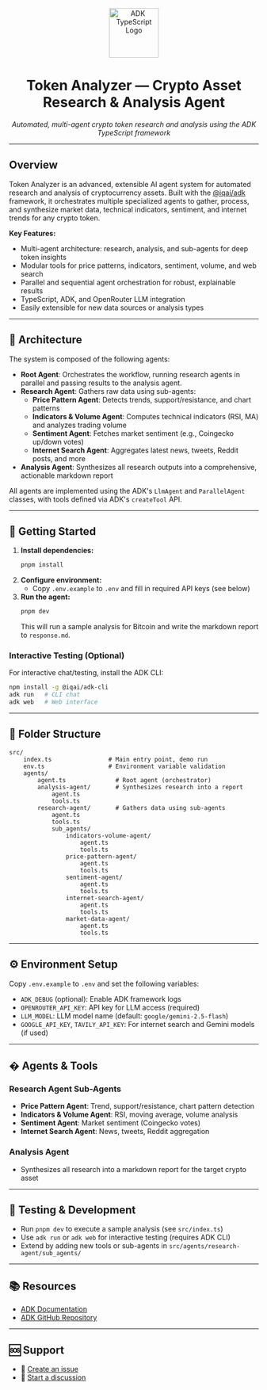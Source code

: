 <div align="center">

<img src="https://files.catbox.moe/vumztw.png" alt="ADK TypeScript Logo" width="100" />

<br/>

# Token Analyzer — Crypto Asset Research & Analysis Agent

<em>Automated, multi-agent crypto token research and analysis using the ADK TypeScript framework</em>

---

</div>

## Overview

Token Analyzer is an advanced, extensible AI agent system for automated research and analysis of cryptocurrency assets. Built with the [@iqai/adk](https://github.com/IQAIcom/adk-ts) framework, it orchestrates multiple specialized agents to gather, process, and synthesize market data, technical indicators, sentiment, and internet trends for any crypto token.

**Key Features:**
- Multi-agent architecture: research, analysis, and sub-agents for deep token insights
- Modular tools for price patterns, indicators, sentiment, volume, and web search
- Parallel and sequential agent orchestration for robust, explainable results
- TypeScript, ADK, and OpenRouter LLM integration
- Easily extensible for new data sources or analysis types

---

## 🧠 Architecture

The system is composed of the following agents:

- **Root Agent**: Orchestrates the workflow, running research agents in parallel and passing results to the analysis agent.
- **Research Agent**: Gathers raw data using sub-agents:
	- **Price Pattern Agent**: Detects trends, support/resistance, and chart patterns
	- **Indicators & Volume Agent**: Computes technical indicators (RSI, MA) and analyzes trading volume
	- **Sentiment Agent**: Fetches market sentiment (e.g., Coingecko up/down votes)
	- **Internet Search Agent**: Aggregates latest news, tweets, Reddit posts, and more
- **Analysis Agent**: Synthesizes all research outputs into a comprehensive, actionable markdown report

All agents are implemented using the ADK's `LlmAgent` and `ParallelAgent` classes, with tools defined via ADK's `createTool` API.

---

## 🚀 Getting Started

1. **Install dependencies:**
	 ```bash
	 pnpm install
	 ```
2. **Configure environment:**
	 - Copy `.env.example` to `.env` and fill in required API keys (see below)
3. **Run the agent:**
	 ```bash
	 pnpm dev
	 ```
	 This will run a sample analysis for Bitcoin and write the markdown report to `response.md`.

### Interactive Testing (Optional)

For interactive chat/testing, install the ADK CLI:
```bash
npm install -g @iqai/adk-cli
adk run   # CLI chat
adk web   # Web interface
```

---

## 📁 Folder Structure

```
src/
	index.ts                # Main entry point, demo run
	env.ts                  # Environment variable validation
	agents/
		agent.ts              # Root agent (orchestrator)
		analysis-agent/       # Synthesizes research into a report
			agent.ts
			tools.ts
		research-agent/       # Gathers data using sub-agents
			agent.ts
			tools.ts
			sub_agents/
				indicators-volume-agent/
					agent.ts
					tools.ts
				price-pattern-agent/
					agent.ts
					tools.ts
				sentiment-agent/
					agent.ts
					tools.ts
				internet-search-agent/
					agent.ts
					tools.ts
				market-data-agent/
					agent.ts
					tools.ts
```

---

## ⚙️ Environment Setup

Copy `.env.example` to `.env` and set the following variables:

- `ADK_DEBUG` (optional): Enable ADK framework logs
- `OPENROUTER_API_KEY`: API key for LLM access (required)
- `LLM_MODEL`: LLM model name (default: `google/gemini-2.5-flash`)
- `GOOGLE_API_KEY`, `TAVILY_API_KEY`: For internet search and Gemini models (if used)

---

## � Agents & Tools

### Research Agent Sub-Agents
- **Price Pattern Agent**: Trend, support/resistance, chart pattern detection
- **Indicators & Volume Agent**: RSI, moving average, volume analysis
- **Sentiment Agent**: Market sentiment (Coingecko votes)
- **Internet Search Agent**: News, tweets, Reddit aggregation

### Analysis Agent
- Synthesizes all research into a markdown report for the target crypto asset

---

## 🧪 Testing & Development

- Run `pnpm dev` to execute a sample analysis (see `src/index.ts`)
- Use `adk run` or `adk web` for interactive testing (requires ADK CLI)
- Extend by adding new tools or sub-agents in `src/agents/research-agent/sub_agents/`

---

## 📚 Resources
- [ADK Documentation](https://adk.iqai.com)
- [ADK GitHub Repository](https://github.com/IQAIcom/adk-ts)

---

## 🆘 Support
- 📝 [Create an issue](https://github.com/IQAIcom/adk-ts/issues)
- 💬 [Start a discussion](https://github.com/IQAIcom/adk-ts/discussions)